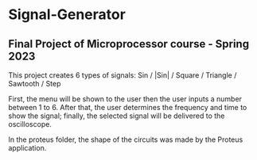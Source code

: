 # Signal-Generator
## Final Project of Microprocessor course - Spring 2023

This project creates 6 types of signals: Sin / |Sin| / Square / Triangle / Sawtooth / Step

First, the menu will be shown to the user then the user inputs a number between 1 to 6.
After that, the user determines the frequency and time to show the signal; finally, the selected signal will be delivered to the oscilloscope.

In the proteus folder, the shape of the circuits was made by the Proteus application.


